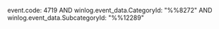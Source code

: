 event.code: 4719 AND winlog.event_data.CategoryId: "%%8272" AND winlog.event_data.SubcategoryId: "%%12289"
